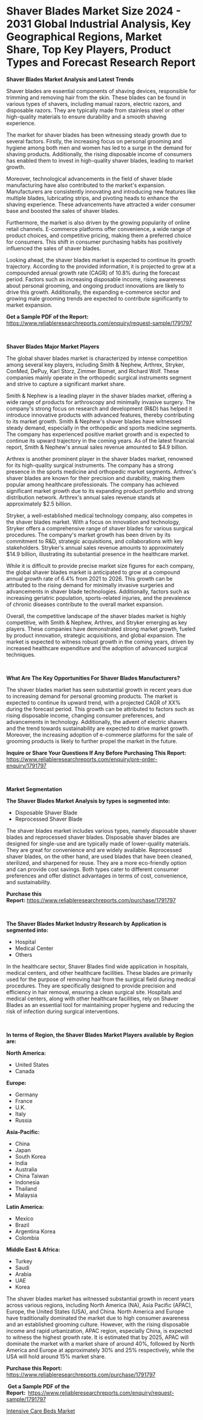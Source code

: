 <p><h1>Shaver Blades Market Size 2024 - 2031 Global Industrial Analysis, Key Geographical Regions, Market Share, Top Key Players, Product Types and Forecast Research Report</h1></p><p><strong>Shaver Blades Market Analysis and Latest Trends</strong></p>
<p><p>Shaver blades are essential components of shaving devices, responsible for trimming and removing hair from the skin. These blades can be found in various types of shavers, including manual razors, electric razors, and disposable razors. They are typically made from stainless steel or other high-quality materials to ensure durability and a smooth shaving experience.</p><p>The market for shaver blades has been witnessing steady growth due to several factors. Firstly, the increasing focus on personal grooming and hygiene among both men and women has led to a surge in the demand for shaving products. Additionally, the rising disposable income of consumers has enabled them to invest in high-quality shaver blades, leading to market growth.</p><p>Moreover, technological advancements in the field of shaver blade manufacturing have also contributed to the market's expansion. Manufacturers are consistently innovating and introducing new features like multiple blades, lubricating strips, and pivoting heads to enhance the shaving experience. These advancements have attracted a wider consumer base and boosted the sales of shaver blades.</p><p>Furthermore, the market is also driven by the growing popularity of online retail channels. E-commerce platforms offer convenience, a wide range of product choices, and competitive pricing, making them a preferred choice for consumers. This shift in consumer purchasing habits has positively influenced the sales of shaver blades.</p><p>Looking ahead, the shaver blades market is expected to continue its growth trajectory. According to the provided information, it is projected to grow at a compounded annual growth rate (CAGR) of 10.8% during the forecast period. Factors such as increasing disposable income, rising awareness about personal grooming, and ongoing product innovations are likely to drive this growth. Additionally, the expanding e-commerce sector and growing male grooming trends are expected to contribute significantly to market expansion.</p></p>
<p><strong>Get a Sample PDF of the Report:&nbsp;</strong> <a href="https://www.reliableresearchreports.com/enquiry/request-sample/1791797">https://www.reliableresearchreports.com/enquiry/request-sample/1791797</a></p>
<p>&nbsp;</p>
<p><strong>Shaver Blades Major Market Players</strong></p>
<p><p>The global shaver blades market is characterized by intense competition among several key players, including Smith & Nephew, Arthrex, Stryker, ConMed, DePuy, Karl Storz, Zimmer Biomet, and Richard Wolf. These companies mainly operate in the orthopedic surgical instruments segment and strive to capture a significant market share.</p><p>Smith & Nephew is a leading player in the shaver blades market, offering a wide range of products for arthroscopy and minimally invasive surgery. The company's strong focus on research and development (R&D) has helped it introduce innovative products with advanced features, thereby contributing to its market growth. Smith & Nephew's shaver blades have witnessed steady demand, especially in the orthopedic and sports medicine segments. The company has experienced positive market growth and is expected to continue its upward trajectory in the coming years. As of the latest financial report, Smith & Nephew's annual sales revenue amounted to $4.9 billion.</p><p>Arthrex is another prominent player in the shaver blades market, renowned for its high-quality surgical instruments. The company has a strong presence in the sports medicine and orthopedic market segments. Arthrex's shaver blades are known for their precision and durability, making them popular among healthcare professionals. The company has achieved significant market growth due to its expanding product portfolio and strong distribution network. Arthrex's annual sales revenue stands at approximately $2.5 billion.</p><p>Stryker, a well-established medical technology company, also competes in the shaver blades market. With a focus on innovation and technology, Stryker offers a comprehensive range of shaver blades for various surgical procedures. The company's market growth has been driven by its commitment to R&D, strategic acquisitions, and collaborations with key stakeholders. Stryker's annual sales revenue amounts to approximately $14.9 billion, illustrating its substantial presence in the healthcare market.</p><p>While it is difficult to provide precise market size figures for each company, the global shaver blades market is anticipated to grow at a compound annual growth rate of 6.4% from 2021 to 2026. This growth can be attributed to the rising demand for minimally invasive surgeries and advancements in shaver blade technologies. Additionally, factors such as increasing geriatric population, sports-related injuries, and the prevalence of chronic diseases contribute to the overall market expansion.</p><p>Overall, the competitive landscape of the shaver blades market is highly competitive, with Smith & Nephew, Arthrex, and Stryker emerging as key players. These companies have demonstrated strong market growth, fueled by product innovation, strategic acquisitions, and global expansion. The market is expected to witness robust growth in the coming years, driven by increased healthcare expenditure and the adoption of advanced surgical techniques.</p></p>
<p>&nbsp;</p>
<p><strong>What Are The Key Opportunities For Shaver Blades Manufacturers?</strong></p>
<p><p>The shaver blades market has seen substantial growth in recent years due to increasing demand for personal grooming products. The market is expected to continue its upward trend, with a projected CAGR of XX% during the forecast period. This growth can be attributed to factors such as rising disposable income, changing consumer preferences, and advancements in technology. Additionally, the advent of electric shavers and the trend towards sustainability are expected to drive market growth. Moreover, the increasing adoption of e-commerce platforms for the sale of grooming products is likely to further propel the market in the future.</p></p>
<p><strong>Inquire or Share Your Questions If Any Before Purchasing This Report:</strong> <a href="https://www.reliableresearchreports.com/enquiry/pre-order-enquiry/1791797">https://www.reliableresearchreports.com/enquiry/pre-order-enquiry/1791797</a></p>
<p>&nbsp;</p>
<p><strong>Market Segmentation</strong></p>
<p><strong>The Shaver Blades Market Analysis by types is segmented into:</strong></p>
<p><ul><li>Disposable Shaver Blade</li><li>Reprocessed Shaver Blade</li></ul></p>
<p><p>The shaver blades market includes various types, namely disposable shaver blades and reprocessed shaver blades. Disposable shaver blades are designed for single-use and are typically made of lower-quality materials. They are great for convenience and are widely available. Reprocessed shaver blades, on the other hand, are used blades that have been cleaned, sterilized, and sharpened for reuse. They are a more eco-friendly option and can provide cost savings. Both types cater to different consumer preferences and offer distinct advantages in terms of cost, convenience, and sustainability.</p></p>
<p><strong>Purchase this Report:&nbsp;</strong><a href="https://www.reliableresearchreports.com/purchase/1791797">https://www.reliableresearchreports.com/purchase/1791797</a></p>
<p>&nbsp;</p>
<p><strong>The Shaver Blades Market Industry Research by Application is segmented into:</strong></p>
<p><ul><li>Hospital</li><li>Medical Center</li><li>Others</li></ul></p>
<p><p>In the healthcare sector, Shaver Blades find wide application in hospitals, medical centers, and other healthcare facilities. These blades are primarily used for the purpose of removing hair from the surgical field during medical procedures. They are specifically designed to provide precision and efficiency in hair removal, ensuring a clean surgical site. Hospitals and medical centers, along with other healthcare facilities, rely on Shaver Blades as an essential tool for maintaining proper hygiene and reducing the risk of infection during surgical interventions.</p></p>
<p>&nbsp;</p>
<p><strong>In terms of Region, the Shaver Blades Market Players available by Region are:</strong></p>
<p>
    <p> <strong> North America: </strong>
        <ul>
            <li>United States</li>
            <li>Canada</li>
        </ul>
        </p> 
    <p> <strong> Europe: </strong>
        <ul>
            <li>Germany</li>
            <li>France</li>
            <li>U.K.</li>
            <li>Italy</li>
            <li>Russia</li>
        </ul>
        </p> 
    <p> <strong> Asia-Pacific: </strong>
        <ul>
            <li>China</li>
            <li>Japan</li>
            <li>South Korea</li>
            <li>India</li>
            <li>Australia</li>
            <li>China Taiwan</li>
            <li>Indonesia</li>
            <li>Thailand</li>
            <li>Malaysia</li>
        </ul>
        </p> 
    <p> <strong> Latin America: </strong>
        <ul>
            <li>Mexico</li>
            <li>Brazil</li>
            <li>Argentina Korea</li>
            <li>Colombia</li>
        </ul>
        </p> 
    <p> <strong> Middle East & Africa: </strong>
        <ul>
            <li>Turkey</li>
            <li>Saudi</li>
            <li>Arabia</li>
            <li>UAE</li>
            <li>Korea</li>
        </ul>
    </p>
    </p>
<p><p>The shaver blades market has witnessed substantial growth in recent years across various regions, including North America (NA), Asia Pacific (APAC), Europe, the United States (USA), and China. North America and Europe have traditionally dominated the market due to high consumer awareness and an established grooming culture. However, with the rising disposable income and rapid urbanization, APAC region, especially China, is expected to witness the highest growth rate. It is estimated that by 2025, APAC will dominate the market with a market share of around 40%, followed by North America and Europe at approximately 30% and 25% respectively, while the USA will hold around 15% market share.</p></p>
<p><strong>Purchase this Report: </strong><a href="https://www.reliableresearchreports.com/purchase/1791797">https://www.reliableresearchreports.com/purchase/1791797</a></p>
<p>&nbsp;<strong>Get a Sample PDF of the Report:&nbsp;&nbsp;</strong><a href="https://www.reliableresearchreports.com/enquiry/request-sample/1791797">https://www.reliableresearchreports.com/enquiry/request-sample/1791797</a></p>
<p><strong></strong></p>
<p><p><a href="https://github.com/ChiragRP21/Market-Research-Report-List-2/blob/main/intensive-care-beds-market.md">Intensive Care Beds Market</a></p></p>